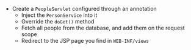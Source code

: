 - Create a `PeopleServlet` configured through an annotation
  - Inject the `PersonService` into it
  - Override the `doGet()` method
  - Fetch all people from the database, and add them on the request scope
  - Redirect to the JSP page you find in `WEB-INF/views`